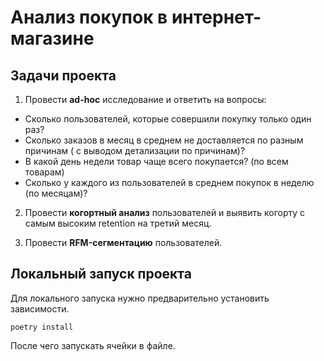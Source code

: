# Анализ покупок в интернет-магазине

## Задачи проекта

1. Провести **ad-hoc** исследование и ответить на вопросы:

* Сколько пользователей, которые совершили покупку только один раз?
* Сколько заказов в месяц в среднем не доставляется по разным причинам ( с выводом детализации по причинам)?
* В какой день недели товар чаще всего покупается? (по всем товарам)
* Сколько у каждого из пользователей в среднем покупок в неделю (по месяцам)?

2. Провести **когортный анализ** пользователей и выявить когорту с самым высоким retention на третий месяц.

3. Провести **RFM-сегментацию** пользователей.

## Локальный запуск проекта

Для локального запуска нужно предварительно установить зависимости.

``` Shell
poetry install
```

После чего запускать ячейки в файле.
